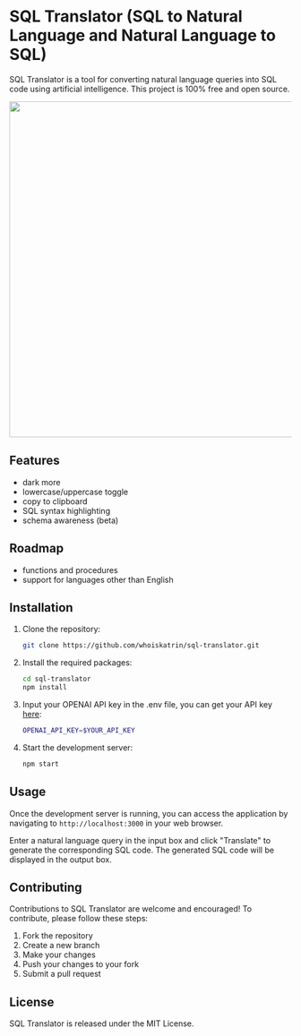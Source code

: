 # SQL Translator (SQL to Natural Language and Natural Language to SQL)

SQL Translator is a tool for converting natural language queries into SQL code using artificial intelligence. This project is 100% free and open source.

<img src="https://github.com/whoiskatrin/sql-translator/blob/main/beta.png" width="600" />

## Features

- dark more
- lowercase/uppercase toggle
- copy to clipboard
- SQL syntax highlighting
- schema awareness (beta)

## Roadmap

- functions and procedures
- support for languages other than English

## Installation

1. Clone the repository:

    ```bash
    git clone https://github.com/whoiskatrin/sql-translator.git
    ```

2. Install the required packages:

    ```bash
    cd sql-translator
    npm install
    ```
3. Input your OPENAI API key in the .env file, you can get your API key [here](https://beta.openai.com/account/api-keys):


    ```bash
    OPENAI_API_KEY=$YOUR_API_KEY
    ```

4. Start the development server:

    ```bash
    npm start
    ```

## Usage

Once the development server is running, you can access the application by navigating to `http://localhost:3000` in your web browser.

Enter a natural language query in the input box and click "Translate" to generate the corresponding SQL code. The generated SQL code will be displayed in the output box.

## Contributing

Contributions to SQL Translator are welcome and encouraged! To contribute, please follow these steps:

1. Fork the repository
2. Create a new branch
3. Make your changes
4. Push your changes to your fork
5. Submit a pull request

## License

SQL Translator is released under the MIT License.
